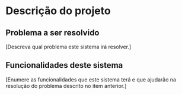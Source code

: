 # Descrição do projeto

## Problema a ser resolvido

[Descreva qual problema este sistema irá resolver.]

## Funcionalidades deste sistema

[Enumere as funcionalidades que este sistema terá e que ajudarão na resolução do problema descrito no item anterior.]
